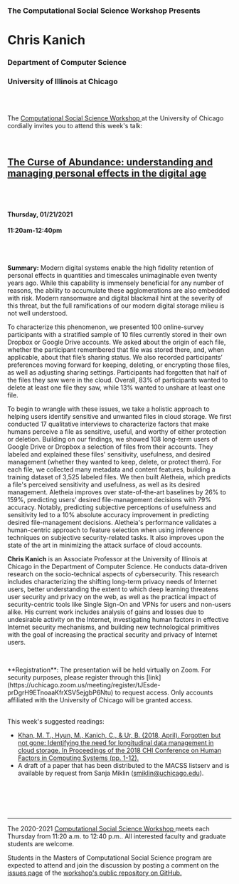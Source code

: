
<h3 class=pfblock-header> The Computational Social Science Workshop Presents </h3>

<h1 class=pfblock-header3> Chris Kanich</h1>
<h3 class=pfblock-header3> Department of Computer Science </h3>
<h3 class=pfblock-header3> University of Illinois at Chicago </h3>

<br><br>



<p class=pfblock-header3>The <a href="https://macss.uchicago.edu/content/computation-workshop"> Computational Social Science Workshop </a> at the University of Chicago cordially invites you to attend this week's talk:</p>



<br>

<div class=pfblock-header3>
<h2 class=pfblock-header>
  <a href=https://github.com/uchicago-computation-workshop/Winter2021/tree/master/01-21_Kanich> The Curse of Abundance: understanding and managing personal effects in the digital age </a>
</h2>

<br>
</div>

<br>

<h4 class=pfblock-header3> Thursday, 01/21/2021 </h4>
<h4 class=pfblock-header3> 11:20am-12:40pm </h4>

<br><br>


<p class=footertext2>

**Summary:** Modern digital systems enable the high fidelity retention of personal effects in quantities and timescales unimaginable even twenty years ago. While this capability is immensely beneficial for any number of reasons, the ability to accumulate these agglomerations are also embedded with risk. Modern ransomware and digital blackmail hint at the severity of this threat, but the full ramifications of our modern digital storage milieu is not well understood.

To characterize this phenomenon, we presented 100 online-survey participants with a stratified sample of 10 files currently stored in their own Dropbox or Google Drive accounts. We asked about the origin of each file, whether the participant remembered that file was stored there, and, when applicable, about that file’s sharing status. We also recorded participants’ preferences moving forward for keeping, deleting, or encrypting those files, as well as adjusting sharing settings. Participants had forgotten that half of the files they saw were in the cloud. Overall, 83% of participants wanted to delete at least one file they saw, while 13% wanted to unshare at least one file.

To begin to wrangle with these issues, we take a holistic approach to helping users identify sensitive and unwanted files in cloud storage. We first conducted 17 qualitative interviews to characterize factors that make humans perceive a file as sensitive, useful, and worthy of either protection or deletion. Building on our findings, we showed 108 long-term users of Google Drive or Dropbox a selection of files from their accounts. They labeled and explained these files' sensitivity, usefulness, and desired management (whether they wanted to keep, delete, or protect them). For each file, we collected many metadata and content features, building a training dataset of 3,525 labeled files. We then built Aletheia, which predicts a file's perceived sensitivity and usefulness, as well as its desired management. Aletheia improves over state-of-the-art baselines by 26% to 159%, predicting users' desired file-management decisions with 79% accuracy. Notably, predicting subjective perceptions of usefulness and sensitivity led to a 10% absolute accuracy improvement in predicting desired file-management decisions. Aletheia's performance validates a human-centric approach to feature selection when using inference techniques on subjective security-related tasks. It also improves upon the state of the art in minimizing the attack surface of cloud accounts.


</p>


<p class=footertext2>

**Chris Kanich** is an Associate Professor at the University of Illinois at Chicago in the Department of Computer Science. He conducts data-driven research on the socio-technical aspects of cybersecurity. This research includes characterizing the shifting long-term privacy needs of Internet users, better understanding the extent to which deep learning threatens user security and privacy on the web, as well as the practical impact of security-centric tools like Single Sign-On and VPNs for users and non-users alike. His current work includes analysis of gains and losses due to undesirable activity on the Internet, investigating human factors in effective Internet security mechanisms, and building new technological primitives with the goal of increasing the practical security and privacy of Internet users.
</p>

<br>

<p class=footertext2>
**Registration**: The presentation will be held virtually on Zoom. For security purposes, please register through this [link](https://uchicago.zoom.us/meeting/register/tJEsde-prDgrH9ETnoaaKfrXSV5ejgbP6Ntu) to request access. Only accounts affiliated with the University of Chicago will be granted access.
</p>

<br>
This week's suggested readings:

- [Khan, M. T., Hyun, M., Kanich, C., & Ur, B. (2018, April). Forgotten but not gone: Identifying the need for longitudinal data management in cloud storage. In Proceedings of the 2018 CHI Conference on Human Factors in Computing Systems (pp. 1-12).](https://github.com/uchicago-computation-workshop/Winter2021/blob/master/01-21_Kanich/Khan_et_al(2018).pdf)
- A draft of a paper that has been distributed to the MACSS listserv and is available by request from Sanja Miklin (smiklin@uchicago.edu). 

<br>

<br><br>

---

<p class=footertext> The 2020-2021 <a href="https://macss.uchicago.edu/content/computation-workshop"> Computational Social Science Workshop </a> meets each Thursday from 11:20 a.m. to 12:40 p.m.. All interested faculty and graduate students are welcome.</p>



<p class=footertext>Students in the Masters of Computational Social Science program are expected to attend and join the discussion by posting a comment on the <a href=https://github.com/uchicago-computation-workshop/Winter2021/issues/2>issues page</a> of the <a href=https://github.com/uchicago-computation-workshop/Winter2021/tree/master/01-21_Kanich>workshop's public repository on GitHub.</a></p>
